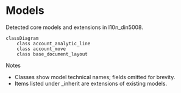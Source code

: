# Models

Detected core models and extensions in l10n_din5008.

```mermaid
classDiagram
    class account_analytic_line
    class account_move
    class base_document_layout
```

Notes
- Classes show model technical names; fields omitted for brevity.
- Items listed under _inherit are extensions of existing models.
